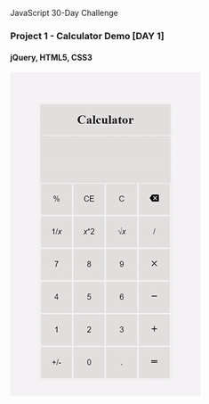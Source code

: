 JavaScript 30-Day Challenge

### Project 1 - Calculator Demo [DAY 1]

#### jQuery, HTML5, CSS3

![Calculator Demo](Calculator/calculator.gif)
